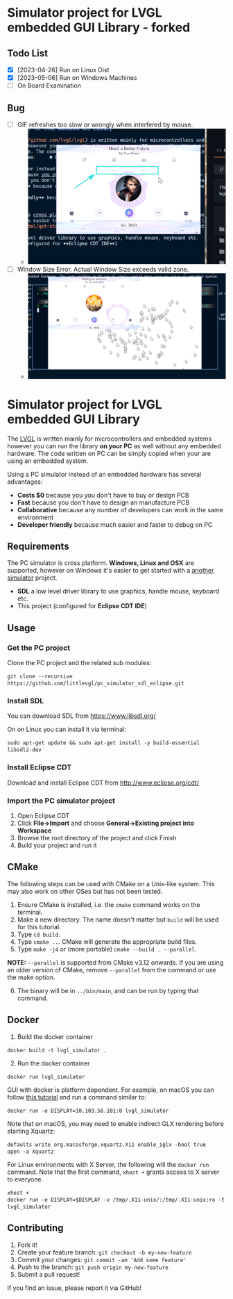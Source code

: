 # Simulator project for LVGL embedded GUI Library - forked

## Todo List

* [x] [2023-04-26] Run on Linux Dist
* [x] [2023-05-06] Run on Windows Machines
* [ ] On Board Examination

## Bug

* [ ] GIF refreshes too slow or wrongly when interfered by mouse.
    * ![image_2023-05-06-15-37-22](img/image_2023-05-06-15-37-22.png)
* [ ] Window Size Error. Actual Window Size exceeds valid zone.
    * ![Error](./img/image_2023-05-06-15-24-40.png)

# Simulator project for LVGL embedded GUI Library

The [LVGL](https://github.com/lvgl/lvgl) is written mainly for microcontrollers and embedded systems however you can run the library **on your PC** as well without any embedded hardware. The code written on PC can be simply copied when your are using an embedded system.

Using a PC simulator instead of an embedded hardware has several advantages:
* **Costs $0** because you you don't have to buy or design PCB
* **Fast** because you don't have to design an manufacture PCB
* **Collaborative** because any number of developers can work in the same environment
* **Developer friendly** because much easier and faster to debug on PC

## Requirements
The PC simulator is cross platform.  **Windows, Linux and OSX** are supported, however on Windows it's easier to get started with a [another simulator](https://docs.lvgl.io/latest/en/html/get-started/pc-simulator.html) project. 

* **SDL** a low level driver library to use graphics, handle mouse, keyboard etc.
* This project (configured for **Eclipse CDT IDE**)

## Usage

### Get the PC project

Clone the PC project and the related sub modules:

```
git clone --recursive https://github.com/littlevgl/pc_simulator_sdl_eclipse.git
```

### Install SDL
You can download SDL from https://www.libsdl.org/

On on Linux you can install it via terminal:
```
sudo apt-get update && sudo apt-get install -y build-essential libsdl2-dev
```

### Install Eclipse CDT
Download and install Eclipse CDT from  http://www.eclipse.org/cdt/

### Import the PC simulator project
1. Open Eclipse CDT
2. Click **File->Import** and choose **General->Existing project into Workspace**
3. Browse the root directory of the project and click Finish
4. Build your project and run it

## CMake

The following steps can be used with CMake on a Unix-like system. This may also work on other OSes but has not been tested.

1. Ensure CMake is installed, i.e. the `cmake` command works on the terminal.
2. Make a new directory. The name doesn't matter but `build` will be used for this tutorial.
3. Type `cd build`.
4. Type `cmake ..`. CMake will generate the appropriate build files.
5. Type `make -j4` or (more portable) `cmake --build . --parallel`.

**NOTE:** `--parallel` is supported from CMake v3.12 onwards. If you are using an older version of CMake, remove `--parallel` from the command or use the make option.

6. The binary will be in `../bin/main`, and can be run by typing that command.

## Docker
1. Build the docker container
```
docker build -t lvgl_simulator .
```
2. Run the docker container
```
docker run lvgl_simulator
```
GUI with docker is platform dependent. For example, on macOS you can follow 
[this tutorial](https://cntnr.io/running-guis-with-docker-on-mac-os-x-a14df6a76efc) 
and run a command similar to:
```
docker run -e DISPLAY=10.103.56.101:0 lvgl_simulator
```

Note that on macOS, you may need to enable indirect GLX rendering before starting Xquartz:
```
defaults write org.macosforge.xquartz.X11 enable_iglx -bool true
open -a Xquartz
```

For Linux environments with X Server, the following will the `docker run` command. Note that the first command, `xhost +` grants access to X server to everyone.

```
xhost +
docker run -e DISPLAY=$DISPLAY -v /tmp/.X11-unix/:/tmp/.X11-unix:ro -t lvgl_simulator
```

## Contributing
1. Fork it!
2. Create your feature branch: `git checkout -b my-new-feature`
3. Commit your changes: `git commit -am 'Add some feature'`
4. Push to the branch: `git push origin my-new-feature`
5. Submit a pull request!

If you find an issue, please report it via GitHub!
